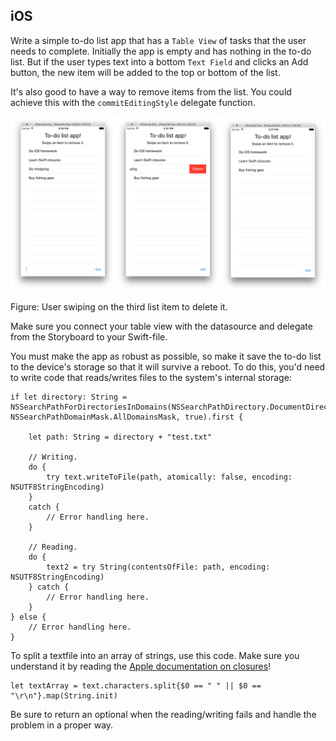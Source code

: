 ## iOS

Write a simple to-do list app that has a `Table View` of tasks that the user needs to complete. Initially the app is empty and has nothing in the to-do list. But if the user types text into a bottom `Text Field` and clicks an Add button, the new item will be added to the top or bottom of the list.

It's also good to have a way to remove items from the list. You could achieve this with the `commitEditingStyle` delegate function. 

![](todo_ios.png)

Figure: User swiping on the third list item to delete it.

Make sure you connect your table view with the datasource and delegate from the Storyboard to your Swift-file. 

You must make the app as robust as possible, so make it save the to-do list to the device's storage so that it will survive a reboot. To do this, you'd need to write code that reads/writes files to the system's internal storage:

    if let directory: String = NSSearchPathForDirectoriesInDomains(NSSearchPathDirectory.DocumentDirectory, NSSearchPathDomainMask.AllDomainsMask, true).first {
        
        let path: String = directory + "test.txt"
        
        // Writing.
        do {
            try text.writeToFile(path, atomically: false, encoding: NSUTF8StringEncoding)
        }
        catch {
            // Error handling here.
        }
        
        // Reading.
        do {
            text2 = try String(contentsOfFile: path, encoding: NSUTF8StringEncoding)
        } catch {
            // Error handling here.
        }
    } else {
        // Error handling here.
    }

To split a textfile into an array of strings, use this code. Make sure you understand it by reading the [Apple documentation on closures](https://developer.apple.com/library/prerelease/ios/documentation/Swift/Conceptual/Swift_Programming_Language/Closures.html "Closures")! 

	let textArray = text.characters.split{$0 == " " || $0 == "\r\n"}.map(String.init)

Be sure to return an optional when the reading/writing fails and handle the problem in a proper way. 
